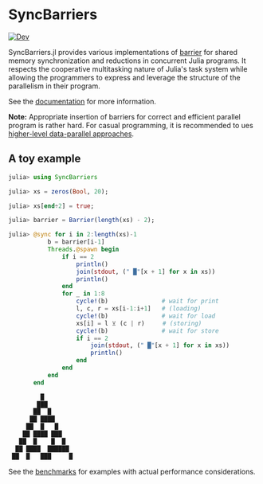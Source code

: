 # SyncBarriers

[![Dev](https://img.shields.io/badge/docs-dev-blue.svg)](https://tkf.github.io/SyncBarriers.jl/dev)

SyncBarriers.jl provides various implementations of
[barrier](https://en.wikipedia.org/wiki/Barrier_(computer_science)) for shared
memory synchronization and reductions in concurrent Julia programs.  It respects
the cooperative multitasking nature of Julia's task system while allowing the
programmers to express and leverage the structure of the parallelism in their
program.

See the [documentation](https://tkf.github.io/SyncBarriers.jl/dev) for more
information.

**Note:** Appropriate insertion of barriers for correct and efficient parallel
program is rather hard.  For casual programming, it is recommended to ues
[higher-level data-parallel
approaches](https://juliafolds.github.io/data-parallelism/).

## A toy example

```julia
julia> using SyncBarriers

julia> xs = zeros(Bool, 20);

julia> xs[end÷2] = true;

julia> barrier = Barrier(length(xs) - 2);

julia> @sync for i in 2:length(xs)-1
           b = barrier[i-1]
           Threads.@spawn begin
               if i == 2
                   println()
                   join(stdout, (" █"[x + 1] for x in xs))
                   println()
               end
               for _ in 1:8
                   cycle!(b)               # wait for print
                   l, c, r = xs[i-1:i+1]   # (loading)
                   cycle!(b)               # wait for load
                   xs[i] = l ⊻ (c | r)     # (storing)
                   cycle!(b)               # wait for store
                   if i == 2
                       join(stdout, (" █"[x + 1] for x in xs))
                       println()
                   end
               end
           end
       end

         █
        ███
       ██  █
      ██ ████
     ██  █   █
    ██ ████ ███
   ██  █    █  █
  ██ ████  ██████
 ██  █   ███     █
```

See the
[benchmarks](https://github.com/tkf/SyncBarriers.jl/tree/master/benchmark/SyncBarriersBenchmarks/src)
for examples with actual performance considerations.
